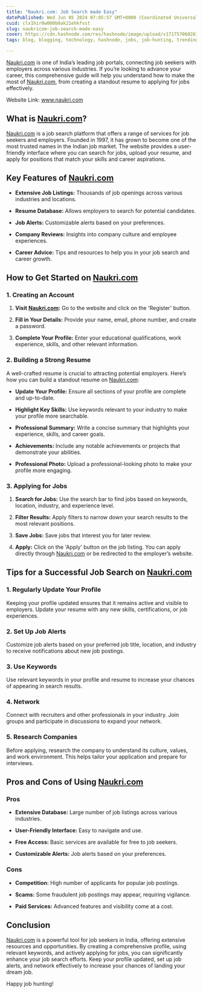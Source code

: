 ```yaml
---
title: "Naukri.com: Job Search made Easy"
datePublished: Wed Jun 05 2024 07:05:57 GMT+0000 (Coordinated Universal Time)
cuid: clx1hir0w000b0ak21ehkfvst
slug: naukricom-job-search-made-easy
cover: https://cdn.hashnode.com/res/hashnode/image/upload/v1717570602610/a6966c70-a784-4058-aa37-9425b93d92b2.jpeg
tags: blog, blogging, technology, hashnode, jobs, job-hunting, trending, job-search, blogger-1, hashnodecommunity, explore, job-hunt, naukri

---
```


[Naukri.com](http://Naukri.com) is one of India’s leading job portals, connecting job seekers with employers across various industries. If you’re looking to advance your career, this comprehensive guide will help you understand how to make the most of [Naukri.com](http://Naukri.com), from creating a standout resume to applying for jobs effectively.

Website Link: www.naukri.com

## What is [Naukri.com](http://Naukri.com)?

[Naukri.com](http://Naukri.com) is a job search platform that offers a range of services for job seekers and employers. Founded in 1997, it has grown to become one of the most trusted names in the Indian job market. The website provides a user-friendly interface where you can search for jobs, upload your resume, and apply for positions that match your skills and career aspirations.

## Key Features of [Naukri.com](http://Naukri.com)

* **Extensive Job Listings:** Thousands of job openings across various industries and locations.
    
* **Resume Database:** Allows employers to search for potential candidates.
    
* **Job Alerts:** Customizable alerts based on your preferences.
    
* **Company Reviews:** Insights into company culture and employee experiences.
    
* **Career Advice:** Tips and resources to help you in your job search and career growth.
    

## How to Get Started on [Naukri.com](http://Naukri.com)

### 1\. **Creating an Account**

1. **Visit** [**Naukri.com**](http://Naukri.com)**:** Go to the website and click on the 'Register' button.
    
2. **Fill in Your Details:** Provide your name, email, phone number, and create a password.
    
3. **Complete Your Profile:** Enter your educational qualifications, work experience, skills, and other relevant information.
    

### 2\. **Building a Strong Resume**

A well-crafted resume is crucial to attracting potential employers. Here’s how you can build a standout resume on [Naukri.com](http://Naukri.com):

* **Update Your Profile:** Ensure all sections of your profile are complete and up-to-date.
    
* **Highlight Key Skills:** Use keywords relevant to your industry to make your profile more searchable.
    
* **Professional Summary:** Write a concise summary that highlights your experience, skills, and career goals.
    
* **Achievements:** Include any notable achievements or projects that demonstrate your abilities.
    
* **Professional Photo:** Upload a professional-looking photo to make your profile more engaging.
    

### 3\. **Applying for Jobs**

1. **Search for Jobs:** Use the search bar to find jobs based on keywords, location, industry, and experience level.
    
2. **Filter Results:** Apply filters to narrow down your search results to the most relevant positions.
    
3. **Save Jobs:** Save jobs that interest you for later review.
    
4. **Apply:** Click on the 'Apply' button on the job listing. You can apply directly through [Naukri.com](http://Naukri.com) or be redirected to the employer’s website.
    

## Tips for a Successful Job Search on [Naukri.com](http://Naukri.com)

### 1\. **Regularly Update Your Profile**

Keeping your profile updated ensures that it remains active and visible to employers. Update your resume with any new skills, certifications, or job experiences.

### 2\. **Set Up Job Alerts**

Customize job alerts based on your preferred job title, location, and industry to receive notifications about new job postings.

### 3\. **Use Keywords**

Use relevant keywords in your profile and resume to increase your chances of appearing in search results.

### 4\. **Network**

Connect with recruiters and other professionals in your industry. Join groups and participate in discussions to expand your network.

### 5\. **Research Companies**

Before applying, research the company to understand its culture, values, and work environment. This helps tailor your application and prepare for interviews.

## Pros and Cons of Using [Naukri.com](http://Naukri.com)

### Pros

* **Extensive Database:** Large number of job listings across various industries.
    
* **User-Friendly Interface:** Easy to navigate and use.
    
* **Free Access:** Basic services are available for free to job seekers.
    
* **Customizable Alerts:** Job alerts based on your preferences.
    

### Cons

* **Competition:** High number of applicants for popular job postings.
    
* **Scams:** Some fraudulent job postings may appear, requiring vigilance.
    
* **Paid Services:** Advanced features and visibility come at a cost.
    

## Conclusion

[Naukri.com](http://Naukri.com) is a powerful tool for job seekers in India, offering extensive resources and opportunities. By creating a comprehensive profile, using relevant keywords, and actively applying for jobs, you can significantly enhance your job search efforts. Keep your profile updated, set up job alerts, and network effectively to increase your chances of landing your dream job.

Happy job hunting!